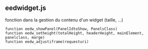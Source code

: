 ## eedwidget.js
fonction dans la gestion du contenu d'un widget (taille, ...) 
```
function eedw_showPanel(PanelIdtoShow, PanelsClass)
function eedw_setheight(totalHeight, headerHeight, mainElement, panelclass, marge)
function eedw_adjustiframe(requesturi)
```

